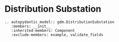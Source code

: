 # Distribution Substation

```{eval-rst}
.. autopydantic_model:: gdm.DistributionSubstation
   :members: __init__
   :inherited-members: Component
   :exclude-members: example, validate_fields
```

